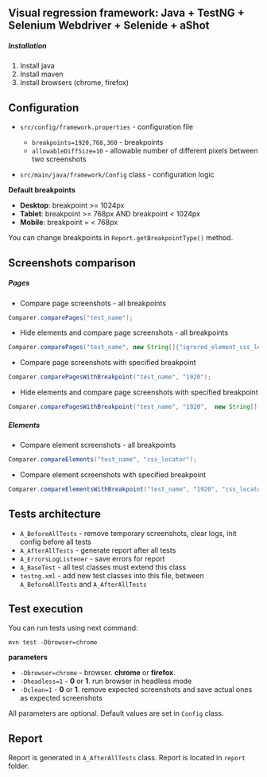 ## Visual regression framework: Java + TestNG + Selenium Webdriver + Selenide + aShot

##### Installation

1. Install java
2. Install maven 
3. Install browsers (chrome, firefox)

## Configuration
 
- `src/config/framework.properties` - configuration file 
  - `breakpoints=1920,768,360` -  breakpoints 
  - `allowableDiffSize=10` - allowable number of different pixels between two screenshots

- `src/main/java/framework/Config` class - configuration logic


**Default breakpoints**
        
- **Desktop**: breakpoint >= 1024px  
- **Tablet**:  breakpoint >= 768px AND breakpoint < 1024px
- **Mobile**:  breakpoint = < 768px

You can change breakpoints in `Report.getBreakpointType()` method.


## Screenshots comparison

##### Pages

- Compare page screenshots - all breakpoints
```java
Comparer.comparePages("test_name");
```

- Hide elements and compare page screenshots - all breakpoints
```java
Comparer.comparePages("test_name", new String[]{"igrored_element_css_locator", "igrored_element"});
```

- Compare page screenshots with specified breakpoint
```java
Comparer.comparePagesWithBreakpoint("test_name", "1920");
```

- Hide elements and compare page screenshots with specified breakpoint
```java
Comparer.comparePagesWithBreakpoint("test_name", "1920",  new String[]{"igrored_element"});
```

##### Elements

- Compare element screenshots - all breakpoints
```java
Comparer.compareElements("test_name", "css_locator");
```

- Compare element screenshots with specified breakpoint
```java
Comparer.compareElementsWithBreakpoint("test_name", "1920", "css_locator");
```

## Tests architecture

- `A_BeforeAllTests` - remove temporary screenshots, clear logs, init config before all tests
- `A_AfterAllTests` - generate report after all tests
- `A_ErrorsLogListener` - save errors for report
- `A_BaseTest` - all test classes must extend this class 
- `testng.xml` - add new test classes into this file, between `A_BeforeAllTests` and `A_AfterAllTests`

## Test execution

You can run tests using next command:

`mvn test -Dbrowser=chrome`

**parameters**
- `-Dbrowser=chrome` - browser. **chrome** or **firefox**.
- `-Dheadless=1` - **0** or **1**. run browser in headless mode
- `-Dclean=1` - **0** or **1**. remove expected screenshots and save actual ones as expected screenshots

All parameters are optional. Default values are set in `Config` class.

## Report

Report is generated in `A_AfterAllTests` class.
Report is located in `report` folder.
